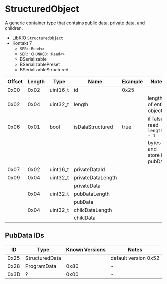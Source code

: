 # StructuredObject

A generic container type that contains public data, private data, and children.

- LibKIO `StructuredObject`
- Kontakt 7
  - `SER::Read<>`
  - `SER::CHUNKED::Read<>`
  - BSerializable
  - BSerializablePreset
  - BSerializableStructured

| Offset | Length | Type     | Name              | Example | Notes                       |
| ------ | ------ | -------- | ----------------- | ------- | --------------------------- |
| 0x00   | 0x02   | uint16_t | id                | 0x25    |                             |
| 0x02   | 0x04   | uint32_t | length            |         | length of entire object     |
| 0x06   | 0x01   | bool     | isDataStructured  | true    | if false, read `length - 1` |
|        |        |          |                   |         | bytes and store in pubData  |
| 0x07   | 0x02   | uint16_t | privateDataId     |         |                             |
| 0x09   | 0x04   | uint32_t | privateDataLength |         |                             |
|        |        |          | privateData       |         |                             |
|        | 0x04   | uint32_t | pubDataLength     |         |                             |
|        |        |          | pubData           |         |                             |
|        | 0x04   | uint32_t | childDataLength   |         |                             |
|        |        |          | childData         |         |                             |

## PubData IDs

| ID   | Type           | Known Versions | Notes                |
| ---- | -------------- | -------------- | -------------------- |
| 0x25 | StructuredData |                | default version 0x52 |
| 0x28 | ProgramData    | 0x80           | -                    |
| 0x3D | ?              | 0x00           | -                    |
